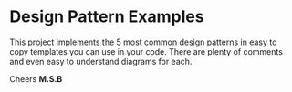 Design Pattern Examples
=======================

This project implements the 5 most common design patterns in easy to copy templates you can use in your code. There are plenty of comments and even easy to understand diagrams for each.

Cheers
**M.S.B**